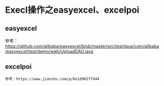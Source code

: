 # Execl操作之easyexcel、excelpoi
## easyexcel
参考：https://github.com/alibaba/easyexcel/blob/master/src/test/java/com/alibaba/easyexcel/test/demo/web/UploadDAO.java
## excelpoi
```
参考：https://www.jianshu.com/p/6e1d962ff444
```
